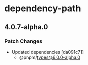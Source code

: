 # dependency-path

## 4.0.7-alpha.0
### Patch Changes

- Updated dependencies [da091c71]
  - @pnpm/types@6.0.0-alpha.0
